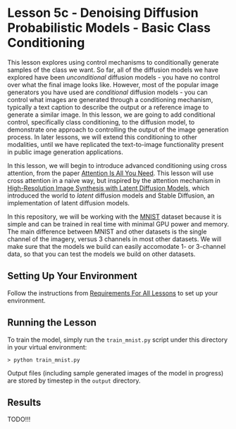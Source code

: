 # Lesson 5c - Denoising Diffusion Probabilistic Models - Basic Class Conditioning

This lesson explores using control mechanisms to conditionally generate samples of the class we want. So far, all of the diffusion models we have explored have been *unconditional* diffusion models - you have no control over what the final image looks like. However, most of the popular image generators you have used are *conditional* diffusion models - you can control what images are generated through a conditioning mechanism, typically a text caption to describe the output or a reference image to generate a similar image. In this lesson, we are going to add conditional control, specifically class conditioning, to the diffusion model, to demonstrate one approach to controlling the output of the image generation process. In later lessons, we will extend this conditioning to other modalities, until we have replicated the text-to-image functionality present in public image generation applications. 

In this lesson, we will begin to introduce advanced conditioning using cross attention, from the paper [Attention Is All You Need](https://arxiv.org/abs/1706.03762). This lesson will use cross attention in a naive way, but inspired by the attention mechanism in [High-Resolution Image Synthesis with Latent Diffusion Models](https://arxiv.org/abs/2112.10752), which introduced the world to *latent* diffusion models and Stable Diffusion, an implementation of latent diffusion models.

In this repository, we will be working with the [MNIST](https://en.wikipedia.org/wiki/MNIST_database) dataset because it is simple and can be trained in real time with minimal GPU power and memory. The main difference between MNIST and other datasets is the single channel of the imagery, versus 3 channels in most other datasets. We will make sure that the models we build can easily accomodate 1- or 3-channel data, so that you can test the models we build on other datasets.

## Setting Up Your Environment

Follow the instructions from [Requirements For All Lessons](https://github.com/swookey-thinky/mindiffusion?tab=readme-ov-file#requirements-for-all-lessons) to set up your environment.

## Running the Lesson

To train the model, simply run the `train_mnist.py` script under this directory in your virtual environment:

```
> python train_mnist.py
```

Output files (including sample generated images of the model in progress) are stored by timestep in the `output` directory.

## Results

TODO!!!
